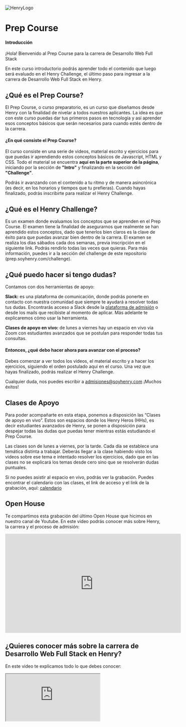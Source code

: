 ![HenryLogo](https://d31uz8lwfmyn8g.cloudfront.net/Assets/logo-henry-white-lg.png)

# Prep Course

#### Introducción

¡Hola! Bienvenido al Prep Course para la carrera de Desarrollo Web Full Stack

En este curso introductorio podrás aprender todo el contenido que luego será evaluado en el Henry Challenge, el último paso para ingresar a la carrera de Desarrollo Web Full Stack en Henry.

## ¿Qué es el Prep Course?

El Prep Course, o curso preparatorio, es un curso que diseñamos desde Henry con la finalidad de nivelar a todos nuestros aplicantes. La idea es que con este curso puedas dar tus primeros pasos en tecnología y así aprender esos conceptos básicos que serán necesarios para cuando estés dentro de la carrera.

#### ¿En qué consiste el Prep Course?

El curso consiste en una serie de videos, material escrito y ejercicios para que puedas ir aprendiendo estos conceptos básicos de Javascript, HTML y CSS. Todo el material se encuentra **aquí en la parte superior de la página**, iniciando por la sección de **"Intro"** y finalizando en la sección del **"Challenge"**.

Podrás ir avanzando con el contenido a tu ritmo y de manera asincrónica (es decir, en los horarios y tiempos que tu prefieras). Cuando hayas finalizado, podrás inscribirte para realizar el Henry Challenge.

## ¿Qué es el Henry Challenge?

Es un examen donde evaluamos los conceptos que se aprenden en el Prep Course. El examen tiene la finalidad de asegurarnos que realmente se han aprendido estos conceptos, dado que tenerlos bien claros es la clave de éxito para que puedas avanzar bien dentro de la carrera.
El examen se realiza los días sábados cada dos semanas, previa inscripción en el siguiente link. Podrás rendirlo todas las veces que quieras. Para más información, puedes ir a la sección del challenge de este repositorio (prep.soyhenry.com/challenge).

## ¿Qué puedo hacer si tengo dudas?

Contamos con dos herramientas de apoyo:

**Slack:** es una plataforma de comunicación, donde podrás ponerte en contacto con nuestra comunidad que siempre te ayudará a resolver todas tus dudas. Encontrarás acceso a Slack desde la [plataforma de admisión](https://www.admissions.soyhenry.com/) o desde los mails que recibiste al momento de aplicar.
Más adelante te explicaremos cómo usar la herramienta.

**Clases de apoyo en vivo:** de lunes a viernes hay un espacio en vivo via Zoom con estudiantes avanzados que se postulan para responder todas tus consultas.

#### Entonces, ¿qué debo hacer ahora para avanzar con el proceso?

Debes comenzar a ver todos los videos, el material escrito y a hacer los ejercicios, siguiendo el orden postulado aquí en el curso. Una vez que hayas finalizado, podrás realizar el Henry Challenge.

Cualquier duda, nos puedes escribir a admisiones@soyhenry.com
¡Muchos éxitos!

## Clases de Apoyo

Para poder acompañarte en esta etapa, ponemos a disposición las “Clases de apoyo en vivo”. Estos son espacios donde los Henry Heros (HHs), es decir estudiantes avanzados de Henry, se ponen a disposición para despejar todas las dudas que puedas tener mientras estás estudiando el Prep Course.

Las clases son de lunes a viernes, por la tarde. Cada día se establece una temática distinta a trabajar. Deberás llegar a la clase habiendo visto los videos sobre ese tema e intentado resolver los ejercicios, dado que en las clases no se explicará los temas desde cero sino que se resolverán dudas puntuales.

Si no puedes asistir al espacio en vivo, podrás ver la grabación. Puedes encontrar el calendario con las clases, el link de acceso y el link de la grabación, aquí: [calendario](/Calendario)

## Open House

Te compartimos esta grabación del último Open House que hicimos en nuestro canal de Youtube. En este video podrás conocer más sobre Henry, la carrera y el proceso de admisión:

<div class="iframeContainer">
<iframe width="560" height="315" src="https://www.youtube.com/embed/p_Hb0_v8SAc" title="YouTube video player" frameborder="0" allow="accelerometer; autoplay; clipboard-write; encrypted-media; gyroscope; picture-in-picture" allowfullscreen></iframe>
</div>

## ¿Quieres conocer más sobre la carrera de Desarrollo Web Full Stack en Henry?

En este video te explicamos todo lo que debes conocer:

<div class="iframeContainer">
<iframe src="https://player.vimeo.com/video/426051769" allow="autoplay; fullscreen"></iframe>
</div>

